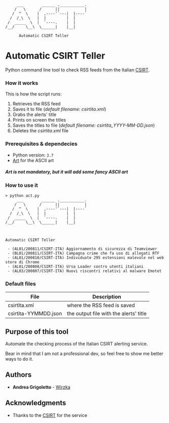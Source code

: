 ```
     ___        ______ .___________.
    /   \      /      ||           |
   /  ^  \    |  ,----'`---|  |----`
  /  /_\  \   |  |         |  |
 /  _____  \  |  `----.    |  |
/__/     \__\  \______|    |__|

      Automatic CSIRT Teller
```
# Automatic CSIRT Teller

Python command line tool to check RSS feeds from the Italian [CSIRT](https://csirt.gov.it/home).

### How it works
This is how the script runs:
1. Retrieves the RSS feed
2. Saves it to file (*default filename: csirtita.xml*)
3. Grabs the alerts' title
4. Prints on screen the titles
5. Saves the titles to file (*default filename: csirtita_YYYY-MM-DD.json*)
4. Deletes the *csirtita.xml* file

### Prerequisites & dependecies

* Python version: `3.7`
* [Art](https://github.com/sepandhaghighi/art) for the ASCII art 
##### Art is not mandatory, but it will add some fancy ASCII art

### How to use it
```console
> python act.py
     ___        ______ .___________.
    /   \      /      ||           |
   /  ^  \    |  ,----'`---|  |----`
  /  /_\  \   |  |         |  |
 /  _____  \  |  `----.    |  |
/__/     \__\  \______|    |__|



Automatic CSIRT Teller

 - (AL01/200811/CSIRT-ITA) Aggiornamento di sicurezza di Teamviewer
 - (BL01/200811/CSIRT-ITA) Campagna crime che fa uso di allegati RTF
 - (AL01/200810/CSIRT-ITA) Individuate 295 estensioni malevole nel web store di Chrome
 - (AL01/200808/CSIRT-ITA) Ursa Loader contro utenti italiani
 - (AL03/200807/CSIRT-ITA) Nuovi riscontri relativi al malware Emotet
```

### Default files

| File | Description|
| -------------|------------- |
| csirtita.xml  | where the RSS feed is saved |
| csirtita-YYMMDD.json | the output file with the alerts' title |


## Purpose of this tool
Automate the checking process of the Italian CSIRT alerting service.

Bear in mind that I am not a professional dev, so feel free to show me better ways to do it.

## Authors

* **Andrea Grigoletto** - [Wirzka](https://github.com/wirzka)

## Acknowledgments

* Thanks to the [CSIRT](https://csirt.gov.it/home) for the service
